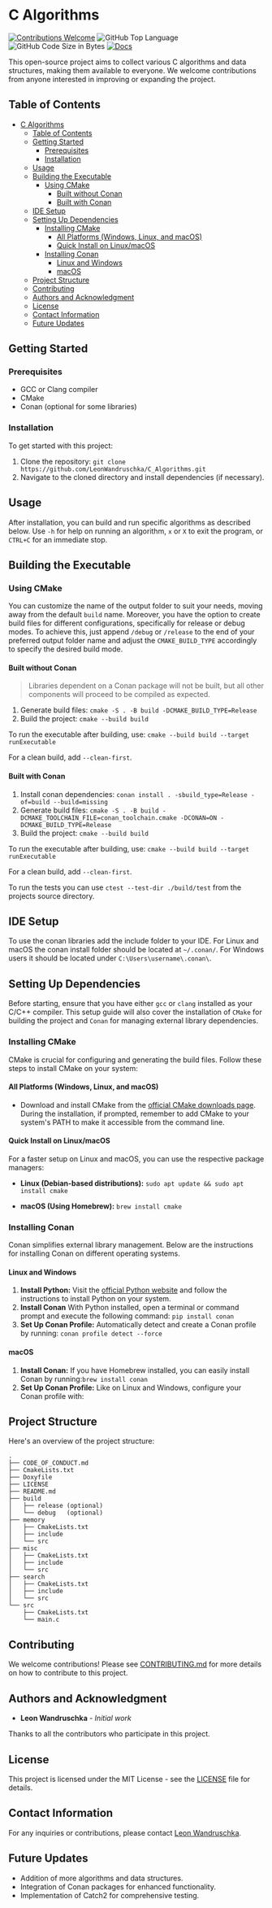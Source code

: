# C Algorithms

[![Contributions Welcome](https://img.shields.io/badge/contributions-welcome-blue.svg)](/CONTRIBUTING.md "Go to contributions doc")
![GitHub Top Language](https://img.shields.io/github/languages/top/LeonWandruschka/C_Algorithms)
![GitHub Code Size in Bytes](https://img.shields.io/github/languages/code-size/LeonWandruschka/C_Algorithms)
[![Docs](https://github.com/LeonWandruschka/C_Algorithms/actions/workflows/documentation.yml/badge.svg)](https://github.com/LeonWandruschka/C_Algorithms/actions/workflows/documentation.yml)

This open-source project aims to collect various C algorithms and data structures, making them available to everyone. We welcome contributions from anyone interested in improving or expanding the project.

## Table of Contents

- [C Algorithms](#c-algorithms)
  - [Table of Contents](#table-of-contents)
  - [Getting Started](#getting-started)
    - [Prerequisites](#prerequisites)
    - [Installation](#installation)
  - [Usage](#usage)
  - [Building the Executable](#building-the-executable)
    - [Using CMake](#using-cmake)
      - [Built without Conan](#built-without-conan)
      - [Built with Conan](#built-with-conan)
  - [IDE Setup](#ide-setup)
  - [Setting Up Dependencies](#setting-up-dependencies)
    - [Installing CMake](#installing-cmake)
      - [All Platforms (Windows, Linux, and macOS)](#all-platforms-windows-linux-and-macos)
      - [Quick Install on Linux/macOS](#quick-install-on-linuxmacos)
    - [Installing Conan](#installing-conan)
      - [Linux and Windows](#linux-and-windows)
      - [macOS](#macos)
  - [Project Structure](#project-structure)
  - [Contributing](#contributing)
  - [Authors and Acknowledgment](#authors-and-acknowledgment)
  - [License](#license)
  - [Contact Information](#contact-information)
  - [Future Updates](#future-updates)

## Getting Started

### Prerequisites

- GCC or Clang compiler
- CMake
- Conan (optional for some libraries)

### Installation

To get started with this project:

1. Clone the repository: `git clone https://github.com/LeonWandruschka/C_Algorithms.git`
2. Navigate to the cloned directory and install dependencies (if necessary).

## Usage

After installation, you can build and run specific algorithms as described below. Use `-h` for help on running an algorithm, `x` or `X` to exit the program, or `CTRL+C` for an immediate stop.

## Building the Executable

### Using CMake

You can customize the name of the output folder to suit your needs, moving away from the default `build` name. Moreover, you have the option to create build files for different configurations, specifically for release or debug modes. To achieve this, just append `/debug` or `/release` to the end of your preferred output folder name and adjust the `CMAKE_BUILD_TYPE` accordingly to specify the desired build mode.

#### Built without Conan

> Libraries dependent on a Conan package will not be built, but all other components will proceed to be compiled as expected.

1. Generate build files: `cmake -S . -B build -DCMAKE_BUILD_TYPE=Release`
2. Build the project: `cmake --build build`

To run the executable after building, use: `cmake --build build --target runExecutable`

For a clean build, add `--clean-first`.

#### Built with Conan

1. Install conan dependencies: `conan install . -sbuild_type=Release -of=build --build=missing`
2. Generate build files: `cmake -S . -B build -DCMAKE_TOOLCHAIN_FILE=conan_toolchain.cmake -DCONAN=ON -DCMAKE_BUILD_TYPE=Release`
3. Build the project: `cmake --build build`

To run the executable after building, use: `cmake --build build --target runExecutable`

For a clean build, add `--clean-first`.

To run the tests you can use `ctest --test-dir ./build/test` from the projects source directory.

## IDE Setup

To use the conan libraries add the include folder to your IDE.
For Linux and macOS the conan install folder should be located at `~/.conan/`.
For Windows users it should be located under `C:\Users\username\.conan\`.

## Setting Up Dependencies

Before starting, ensure that you have either `gcc` or `clang` installed as your C/C++ compiler. This setup guide will also cover the installation of `CMake` for building the project and `Conan` for managing external library dependencies.

### Installing CMake

CMake is crucial for configuring and generating the build files. Follow these steps to install CMake on your system:

#### All Platforms (Windows, Linux, and macOS)

- Download and install CMake from the [official CMake downloads page](https://cmake.org/download/). During the installation, if prompted, remember to add CMake to your system's PATH to make it accessible from the command line.

#### Quick Install on Linux/macOS

For a faster setup on Linux and macOS, you can use the respective package managers:

- **Linux (Debian-based distributions):** `sudo apt update && sudo apt install cmake`

- **macOS (Using Homebrew):** `brew install cmake`

### Installing Conan

Conan simplifies external library management. Below are the instructions for installing Conan on different operating systems.

#### Linux and Windows

1. **Install Python:** Visit the [official Python website](https://www.python.org/downloads/) and follow the instructions to install Python on your system.
2. **Install Conan** With Python installed, open a terminal or command prompt and execute the following command: `pip install conan`
3. **Set Up Conan Profile:** Automatically detect and create a Conan profile by running: `conan profile detect --force`

#### macOS

1. **Install Conan:** If you have Homebrew installed, you can easily install Conan by running:`brew install conan`
2. **Set Up Conan Profile:** Like on Linux and Windows, configure your Conan profile with:

## Project Structure

Here's an overview of the project structure:

``` shell
.
├── CODE_OF_CONDUCT.md
├── CmakeLists.txt
├── Doxyfile
├── LICENSE
├── README.md
├── build
│   ├── release (optional)
│   └── debug   (optional)
├── memory
│   ├── CmakeLists.txt
│   ├── include
│   └── src
├── misc
│   ├── CmakeLists.txt
│   ├── include
│   └── src
├── search
│   ├── CmakeLists.txt
│   ├── include
│   └── src
└── src
    ├── CmakeLists.txt
    └── main.c
```

## Contributing

We welcome contributions! Please see [CONTRIBUTING.md](/CONTRIBUTING.md) for more details on how to contribute to this project.

<!--## Versioning

We use [SemVer](http://semver.org/) for versioning. For the versions available, see the [tags on this repository](https://github.com/LeonWandruschka/C_Algorithms/tags).-->

## Authors and Acknowledgment

- **Leon Wandruschka** - *Initial work*

Thanks to all the contributors who participate in this project.

## License

This project is licensed under the MIT License - see the [LICENSE](LICENSE) file for details.

## Contact Information

For any inquiries or contributions, please contact [Leon Wandruschka](https://github.com/LeonWandruschka).

## Future Updates

- Addition of more algorithms and data structures.
- Integration of Conan packages for enhanced functionality.
- Implementation of Catch2 for comprehensive testing.
